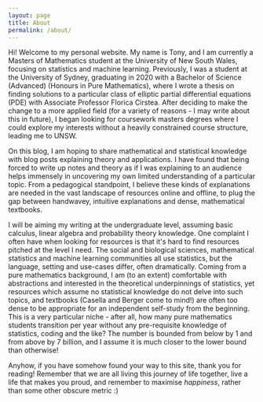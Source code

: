 ```yaml
---
layout: page
title: About
permalink: /about/
---
```

Hi! Welcome to my personal website. My name is Tony, and I am currently a Masters of Mathematics student at the University of New South Wales, focusing on statistics and machine learning. Previously, I was a student at the University of Sydney, graduating in 2020 with a Bachelor of Science (Advanced) (Honours in Pure Mathematics), where I wrote a thesis on finding solutions to a particular class of elliptic partial differential equations (PDE) with Associate Professor Florica Cirstea. After deciding to make the change to a more applied field (for a variety of reasons - I may write about this in future), I began looking for coursework masters degrees where I could explore my interests without a heavily constrained course structure, leading me to UNSW. 

On this blog, I am hoping to share mathematical and statistical knowledge with blog posts explaining theory and applications. I have found that being forced to write up notes and theory as if I was explaining to an audience helps immensely in uncovering my own limited understanding of a particular topic. From a pedagogical standpoint, I believe these kinds of explanations are needed in the vast landscape of resources online and offline, to plug the gap between handwavey, intuitive explanations and dense, mathematical textbooks.

I will be aiming my writing at the undergraduate level, assuming basic calculus, linear algebra and probability theory knowledge. One complaint I often have when looking for resources is that it's hard to find resources pitched at the level I need. The social and biological sciences, mathematical statistics and machine learning communities all use statistics, but the language, setting and use-cases differ, often dramatically. Coming from a pure mathematics background, I am (to an extent) comfortable with abstractions and interested in the theoretical underpinnings of statistics, yet resources which assume no statistical knowledge do not delve into such topics, and textbooks (Casella and Berger come to mind!) are often too dense to be appropriate for an independent self-study from the beginning. This is a very particular niche - after all, how many pure mathematics students transition per year without any pre-requisite knowledge of statistics, coding and the like? The number is bounded from below by 1 and from above by 7 billion, and I assume it is much closer to the lower bound than otherwise!

Anyhow, if you have somehow found your way to this site, thank you for reading! Remember that we are all living this journey of life together, live a life that makes you proud, and remember to maximise _happiness_, rather than some other obscure metric :) 
